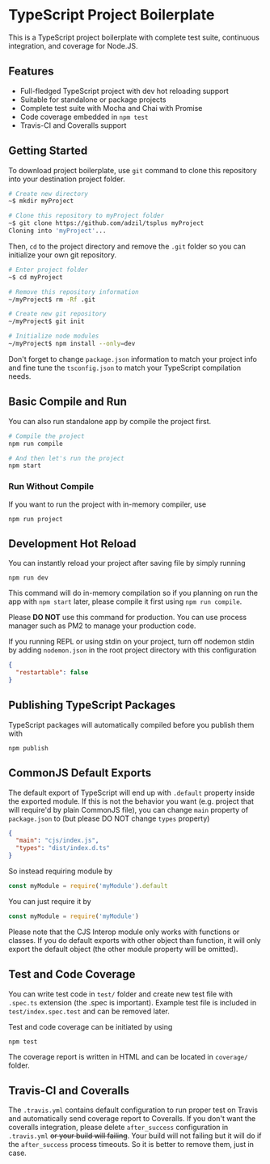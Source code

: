TypeScript Project Boilerplate
===============================

This is a TypeScript project boilerplate with complete test suite, continuous
integration, and coverage for Node.JS.

## Features

- Full-fledged TypeScript project with dev hot reloading support
- Suitable for standalone or package projects
- Complete test suite with Mocha and Chai with Promise
- Code coverage embedded in `npm test`
- Travis-CI and Coveralls support

## Getting Started

To download project boilerplate, use `git` command to clone this repository
into your destination project folder.

```sh
# Create new directory
~$ mkdir myProject

# Clone this repository to myProject folder
~$ git clone https://github.com/adzil/tsplus myProject
Cloning into 'myProject'...
```

Then, `cd` to the project directory and remove the `.git` folder so you can
initialize your own git repository.

```sh
# Enter project folder
~$ cd myProject

# Remove this repository information
~/myProject$ rm -Rf .git 

# Create new git repository
~/myProject$ git init

# Initialize node modules
~/myProject$ npm install --only=dev
```

Don't forget to change `package.json` information to match your project info
and fine tune the `tsconfig.json` to match your TypeScript compilation needs.

## Basic Compile and Run

You can also run standalone app by compile the project first.

```sh
# Compile the project
npm run compile

# And then let's run the project
npm start
```

### Run Without Compile

If you want to run the project with in-memory compiler, use

```
npm run project
```

## Development Hot Reload

You can instantly reload your project after saving file by simply running

```
npm run dev
```

This command will do in-memory compilation so if you planning on run the app
with `npm start` later, please compile it first using `npm run compile`.

Please **DO NOT** use this command for production. You can use process manager
such as PM2 to manage your production code.

If you running REPL or using stdin on your project, turn off nodemon stdin
by adding `nodemon.json` in the root project directory with this configuration

```json
{
  "restartable": false
}
```

## Publishing TypeScript Packages

TypeScript packages will automatically compiled before you publish them with

```
npm publish
```

## CommonJS Default Exports

The default export of TypeScript will end up with `.default` property inside
the exported module. If this is not the behavior you want (e.g. project
that will require'd by plain CommonJS file), you can change `main` property of
`package.json` to (but please DO NOT change `types` property)

```json
{
  "main": "cjs/index.js",
  "types": "dist/index.d.ts"
}
```

So instead requiring module by

```javascript
const myModule = require('myModule').default
```

You can just require it by

```javascript
const myModule = require('myModule')
```

Please note that the CJS Interop module only works with functions or classes.
If you do default exports with other object than function, it will only export
the default object (the other module property will be omitted).

## Test and Code Coverage

You can write test code in `test/` folder and create new test file with
`.spec.ts` extension (the .spec is important). Example test file is included
in `test/index.spec.test` and can be removed later.

Test and code coverage can be initiated by using

```
npm test
```

The coverage report is written in HTML and can be located in `coverage/`
folder.

## Travis-CI and Coveralls

The `.travis.yml` contains default configuration to run proper test on Travis
and automatically send coverage report to Coveralls. If you don't want the
coveralls integration, please delete `after_success` configuration in
`.travis.yml` ~~or your build will failing~~. Your build will not failing but
it will do if the `after_success` process timeouts. So it is better to remove
them, just in case.
